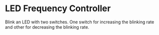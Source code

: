 # LED Frequency Controller

Blink an LED with two switches. One switch for increasing the blinking rate and other for decreasing the blinking rate.
